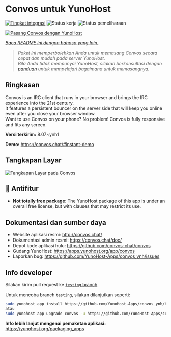 <!--
N.B.: README ini dibuat secara otomatis oleh <https://github.com/YunoHost/apps/tree/master/tools/readme_generator>
Ini TIDAK boleh diedit dengan tangan.
-->

# Convos untuk YunoHost

[![Tingkat integrasi](https://dash.yunohost.org/integration/convos.svg)](https://ci-apps.yunohost.org/ci/apps/convos/) ![Status kerja](https://ci-apps.yunohost.org/ci/badges/convos.status.svg) ![Status pemeliharaan](https://ci-apps.yunohost.org/ci/badges/convos.maintain.svg)

[![Pasang Convos dengan YunoHost](https://install-app.yunohost.org/install-with-yunohost.svg)](https://install-app.yunohost.org/?app=convos)

*[Baca README ini dengan bahasa yang lain.](./ALL_README.md)*

> *Paket ini memperbolehkan Anda untuk memasang Convos secara cepat dan mudah pada server YunoHost.*  
> *Bila Anda tidak mempunyai YunoHost, silakan berkonsultasi dengan [panduan](https://yunohost.org/install) untuk mempelajari bagaimana untuk memasangnya.*

## Ringkasan

Convos is an IRC client that runs in your browser and brings the IRC experience into the 21st century.  
It features a persistent bouncer on the server side that will keep you online even after you close your browser window.  
Want to use Convos on your phone? No problem! Convos is fully responsive and fits any screen.


**Versi terkirim:** 8.07~ynh1

**Demo:** <https://convos.chat/#instant-demo>

## Tangkapan Layar

![Tangkapan Layar pada Convos](./doc/screenshots/2020-05-28-convos-chat.jpg)

## :red_circle: Antifitur

- **Not totally free package**: The YunoHost package of this app is under an overall free license, but with clauses that may restrict its use.

## Dokumentasi dan sumber daya

- Website aplikasi resmi: <http://convos.chat/>
- Dokumentasi admin resmi: <https://convos.chat/doc/>
- Depot kode aplikasi hulu: <https://github.com/convos-chat/convos>
- Gudang YunoHost: <https://apps.yunohost.org/app/convos>
- Laporkan bug: <https://github.com/YunoHost-Apps/convos_ynh/issues>

## Info developer

Silakan kirim pull request ke [`testing` branch](https://github.com/YunoHost-Apps/convos_ynh/tree/testing).

Untuk mencoba branch `testing`, silakan dilanjutkan seperti:

```bash
sudo yunohost app install https://github.com/YunoHost-Apps/convos_ynh/tree/testing --debug
atau
sudo yunohost app upgrade convos -u https://github.com/YunoHost-Apps/convos_ynh/tree/testing --debug
```

**Info lebih lanjut mengenai pemaketan aplikasi:** <https://yunohost.org/packaging_apps>
